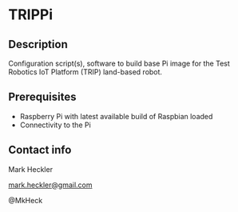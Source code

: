 # TRIPPi

## Description

Configuration script(s), software to build base Pi image for the Test Robotics IoT Platform (TRIP) land-based robot.

## Prerequisites

* Raspberry Pi with latest available build of Raspbian loaded
* Connectivity to the Pi

## Contact info

Mark Heckler

mark.heckler@gmail.com

@MkHeck
